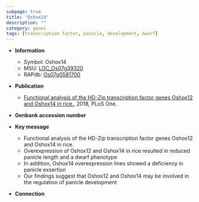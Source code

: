 ```yaml
---
subpage: true
title: "Oshox14"
description: ""
category: genes
tags: [transcription factor, panicle, development, dwarf]
---
```


* **Information**  
    + Symbol: Oshox14  
    + MSU: [LOC_Os07g39320](http://rice.plantbiology.msu.edu/cgi-bin/ORF_infopage.cgi?orf=LOC_Os07g39320)  
    + RAPdb: [Os07g0581700](http://rapdb.dna.affrc.go.jp/viewer/gbrowse_details/irgsp1?name=Os07g0581700)  

* **Publication**  
    + [Functional analysis of the HD-Zip transcription factor genes Oshox12 and Oshox14 in rice.](http://www.ncbi.nlm.nih.gov/pubmed?term=Functional+analysis+of+the+HD-Zip+transcription+factor+genes+Oshox12+and+Oshox14+in+rice.%5BTitle%5D), 2018, PLoS One.

* **Genbank accession number**  

* **Key message**  
    + Functional analysis of the HD-Zip transcription factor genes Oshox12 and Oshox14 in rice.
    + Overexpression of Oshox12 and Oshox14 in rice resulted in reduced panicle length and a dwarf phenotype
    + In addition, Oshox14 overexpression lines showed a deficiency in panicle exsertion
    + Our findings suggest that Oshox12 and Oshox14 may be involved in the regulation of panicle development

* **Connection**  



